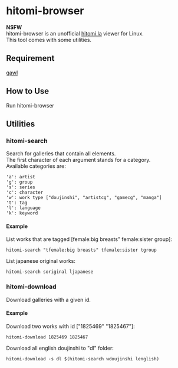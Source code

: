 # hitomi-browser
**NSFW**  
hitomi-browser is an unofficial [hitomi.la](https://hitomi.la) viewer for Linux.  
This tool comes with some utilities.

## Requirement
[gawl](https://github.com/mojyack/gawl)  

## How to Use
Run hitomi-browser

## Utilities
### hitomi-search
Search for galleries that contain all elements.  
The first character of each argument stands for a category.  
Available categories are:  
```
'a': artist  
'g': group  
's': series  
'c': character  
'w': work type ["doujinshi", "artistcg", "gamecg", "manga"]  
't': tag  
'l': language  
'k': keyword  
```
#### Example
List works that are tagged [female:big breasts" female:sister group]:
```
hitomi-search "tfemale:big breasts" tfemale:sister tgroup
```
List japanese original works:
```
hitomi-search soriginal ljapanese
```
### hitomi-download
Download galleries with a given id.
#### Example
Download two works with id ["1825469" "1825467"]:
```
hitomi-download 1825469 1825467
```
Download all english doujinshi to "dl" folder:
```
hitomi-download -s dl $(hitomi-search wdoujinshi lenglish)
```
